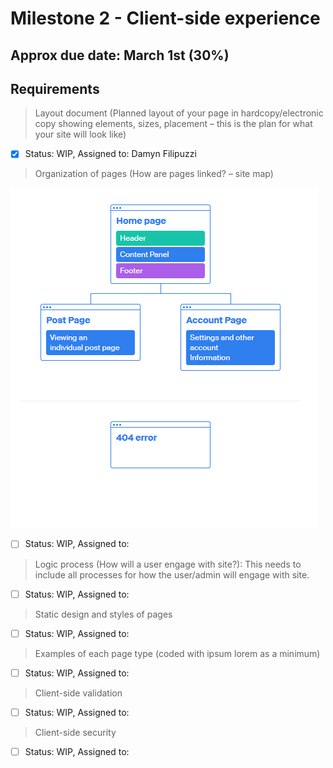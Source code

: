 # Milestone 2 - Client-side experience
## Approx due date: March 1st (30%)

## Requirements

> Layout document (Planned layout of your page in hardcopy/electronic copy showing elements, sizes, placement 
> – this is the plan for what your site will look like)

 
- [x] Status: WIP, Assigned to: Damyn Filipuzzi

> Organization of pages (How are pages linked? – site map)

 ![alt text](https://github.com/daultonb/COSC360Project/blob/main/graphics/sitemap.PNG)
 
- [ ] Status: WIP, Assigned to: 

> Logic process (How will a user engage with site?): This needs to include all processes for how the user/admin will engage with site.


- [ ] Status: WIP, Assigned to: 

> Static design and styles of pages


- [ ] Status: WIP, Assigned to: 

> Examples of each page type (coded with ipsum lorem as a minimum)


- [ ] Status: WIP, Assigned to: 

> Client-side validation


- [ ] Status: WIP, Assigned to: 

> Client-side security


- [ ] Status: WIP, Assigned to: 
